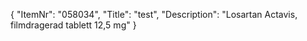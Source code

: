 {
  "ItemNr": "058034",
  "Title": "test",
  "Description": "Losartan Actavis, filmdragerad tablett 12,5 mg"
}